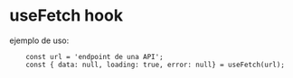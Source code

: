 # useFetch hook

ejemplo de uso:

```
    const url = 'endpoint de una API';
    const { data: null, loading: true, error: null} = useFetch(url);
```

